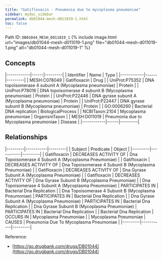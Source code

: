```yaml
---
title: "Gatifloxacin - Pneumonia due to mycoplasma pneumoniae"
sidebar: mydoc_sidebar
permalink: db01044-mesh-d011019-1.html
toc: false 
---
```



Path ID: `DB01044_MESH_D011019_1`
{% include image.html url="images/db01044-mesh-d011019-1.png" file="db01044-mesh-d011019-1.png" alt="db01044-mesh-d011019-1" %}

## Concepts

|------------|------|---------|
| Identifier | Name | Type    |
|------------|------|---------|
| MESH:C078049 | Gatifloxacin | Drug |
| UniProt:P75352 | DNA topoisomerase 4 subunit A (Mycoplasma pneumoniae) | Protein |
| UniProt:P78016 | DNA topoisomerase 4 subunit B (Mycoplasma pneumoniae) | Protein |
| UniProt:P22446 | DNA gyrase subunit A (Mycoplasma pneumoniae) | Protein |
| UniProt:P22447 | DNA gyrase subunit B (Mycoplasma pneumoniae) | Protein |
| GO:0006260 | Bacterial DNA replication | BiologicalProcess |
| NCBITaxon:2104 | Mycoplasma pneumoniae | OrganismTaxon |
| MESH:D011019 | Pneumonia due to Mycoplasma pneumoniae | Disease |
|------------|------|---------|

## Relationships

|---------|-----------|---------|
| Subject | Predicate | Object  |
|---------|-----------|---------|
| Gatifloxacin | DECREASES ACTIVITY OF | Dna Topoisomerase 4 Subunit A (Mycoplasma Pneumoniae) |
| Gatifloxacin | DECREASES ACTIVITY OF | Dna Topoisomerase 4 Subunit B (Mycoplasma Pneumoniae) |
| Gatifloxacin | DECREASES ACTIVITY OF | Dna Gyrase Subunit A (Mycoplasma Pneumoniae) |
| Gatifloxacin | DECREASES ACTIVITY OF | Dna Gyrase Subunit B (Mycoplasma Pneumoniae) |
| Dna Topoisomerase 4 Subunit A (Mycoplasma Pneumoniae) | PARTICIPATES IN | Bacterial Dna Replication |
| Dna Topoisomerase 4 Subunit B (Mycoplasma Pneumoniae) | PARTICIPATES IN | Bacterial Dna Replication |
| Dna Gyrase Subunit A (Mycoplasma Pneumoniae) | PARTICIPATES IN | Bacterial Dna Replication |
| Dna Gyrase Subunit B (Mycoplasma Pneumoniae) | PARTICIPATES IN | Bacterial Dna Replication |
| Bacterial Dna Replication | OCCURS IN | Mycoplasma Pneumoniae |
| Mycoplasma Pneumoniae | CAUSES | Pneumonia Due To Mycoplasma Pneumoniae |
|---------|-----------|---------|

Reference: 
  - [https://go.drugbank.com/drugs/DB01044](https://go.drugbank.com/drugs/DB01044)
